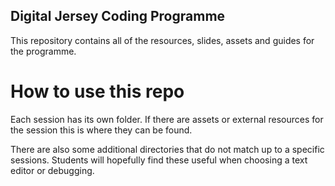 ## Digital Jersey Coding Programme

This repository contains all of the resources, slides, assets and guides for the programme.

# How to use this repo

Each session has its own folder. If there are assets or external resources for the session this is
where they can be found.

There are also some additional directories that do not match up to a specific sessions. Students will
hopefully find these useful when choosing a text editor or debugging.
